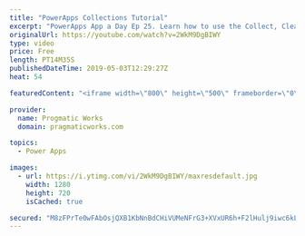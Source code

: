 ```yaml
---
title: "PowerApps Collections Tutorial"
excerpt: "PowerApps App a Day Ep 25. Learn how to use the Collect, ClearCollect, Clear, Patch and Remove functions to add, remove and update PowerApps collections. Working with a collection is very similar to working with a database with a few tweaks.   Pragmatic Works PowerApps class: http://www.pragmaticworks.com"
originalUrl: https://youtube.com/watch?v=2WkM9DgBIWY
type: video
price: Free
length: PT14M35S
publishedDateTime: 2019-05-03T12:29:27Z
heat: 54

featuredContent: "<iframe width=\"800\" height=\"500\" frameborder=\"0\" src=\"https://www.youtube.com/embed/2WkM9DgBIWY\" allow=\"accelerometer; autoplay; encrypted-media; gyroscope; picture-in-picture\" allowfullscreen></iframe>"

provider:
  name: Progmatic Works
  domain: pragmaticworks.com

topics:
  - Power Apps

images:
  - url: https://i.ytimg.com/vi/2WkM9DgBIWY/maxresdefault.jpg
    width: 1280
    height: 720
    isCached: true

secured: "M8zFPrTe0wFAbOsjQXB1KbNnBdCHiVUMeNFrG3+XVxUR6h+F2lHulj9iwc6kLDTSABIOi1NZEoi9wIkPMJ2VkPVkXONVuS//PnznIYxoEkQABNcSRP/ykC8q8GL/XrjfIYf/DMc+wlTojfWoPQD7z5FZpi+5wZ6SdUQLDAmlMsj7kVJLOKZOsKw/LterlC7aWxJ2sTIGlG2T4HG3RdCIOwGeLTm8/EJk0VP31bukdfUy14NLs14ij1zuq5me2hY9uERKAipkpL7GrKd9yjdUHAjeANZKIGRX7PN01PHBOPI4Fh439WhPVZivVwA2A7Cgw56s/RDPZJsKz/iR4hoqSA74xTJf9GYU+wnreVEUwXX0AAx6bhgJmA2sWCii/5Gg4NGHygXKWri4FjHrSbjYfwM3i55rAUrz3LZPCfRJkHE=;RjV6ER+lgv9mV7SVDfW1SQ=="
---
```


